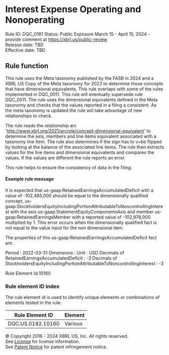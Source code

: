 # Interest Expense Operating and Nonoperating
Rule ID: DQC_0181 
Status: Public Exposure March 15 - April 15, 2024 - provide comment at https://xbrl.us/public-review  
Release date: TBD  
Effective date: TBD  
  
## Rule function
This rule uses the Meta taxonomy published by the FASB in 2024 and a XBRL US Copy of the Meta taxonomy for 2023 to determine those concepts that have dimensional equivalents.  This rule overlaps with some of the rules implemented in DQC_0011.  This rule will eventually supersede rule DQC_0011. The rule uses the dimensional equivalents defined in the Meta taxonomy and checks that the values reported in a filing a consistent. As the meta taxonomy is updated the rule will take advantage of new relationships to check.

The rule reads the relationship arc 'http://www.xbrl.org/2021/arcrole/concept-dimensional-equivalent' to determine the axis, members and line items equivalent associated with a taxonomy line item.  The rule also determines if the sign has to v=be flipped by looking at the balance of the associated line items. The rule then extracts values for the line items and dimensional equivalents and compares the values.  If the values are different the rule reports an error.

This rule helps to ensure the consistency of data in the filing.  

  
#### Example rule message

 It is expected that us-gaap:RetainedEarningsAccumulatedDeficit with a value of -102,485,000  should be equal to the dimensionally qualified concept, us-gaap:StockholdersEquityIncludingPortionAttributableToNoncontrollingInterest with the axis us-gaap:StatementEquityComponentsAxis and member us-gaap:RetainedEarningsMember with a reported value of -102,978,000 multiplied by 1. This error occurs when the dimensionally qualified fact is not equal to the value input for the non dimensional item.

The properties of this us-gaap:RetainedEarningsAccumulatedDeficit fact are:

Period : 2022-03-31
Dimensions : 
Unit : USD
Decimals of RetainedEarningsAccumulatedDeficit : -3
Decimals of StockholdersEquityIncludingPortionAttributableToNoncontrollingInterest : -3

Rule Element Id:10160


### Rule element ID index  
The rule element id is used to identify unique elements or combinations of elements tested in the rule.

|Rule Element ID|Element|
|--- |--- |
| DQC.US.0182.10160 |Various|





© Copyright 2016 - 2024 XBRL US, Inc. All rights reserved.   
See [License](https://xbrl.us/dqc-license) for license information.  
See [Patent Notice](https://xbrl.us/dqc-patent) for patent infringement notice.  
